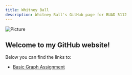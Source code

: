 ```yaml
---
title: Whitney Ball
description: Whitney Ball's GitHub page for BUAD 5112
---
```


![Picture]()

## Welcome to my GitHub website!

Below you can find the links to:

- [Basic Graph Assignment](/BasicGraphAssignment/index.md)
